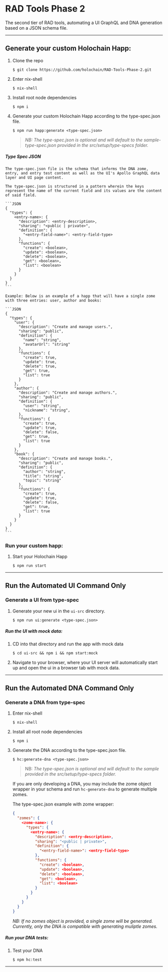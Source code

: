 # RAD Tools Phase 2
The second tier of RAD tools, automating a UI GraphQL and DNA generation based on a JSON schema file.

---
## Generate your custom Holochain Happ:
1. Clone the repo
    ```
    $ git clone https://github.com/holochain/RAD-Tools-Phase-2.git
    ```
2. Enter nix-shell
    ```
    $ nix-shell
    ```
3. Install root node dependencies
    ```
    $ npm i
    ```

4. Generate your custom Holochain Happ according to the type-spec.json file.
    ```
    $ npm run happ:generate <type-spec.json>
    ```
    >*NB: The type-spec.json is optional and will default to the sample-type-spec.json provided in the src/setup/type-specs folder.*

##### Type Spec JSON
    The type-spec.json file is the schema that informs the DNA zome, entry, and entry test content as well as the UI's Apollo GraphQL data layer and UI page content. 
    
    The type-spec.json is structured in a pattern wherein the keys represent the name of the current field and its values are the content of said field.
  
    ```JSON
    {
      "types": {
        <entry-name>: {
          "description": <entry-description>,
          "sharing": "<public | private>",
          "definition": {
            "<entry-field-name>": <entry-field-type>
          },
          "functions": {
            "create": <boolean>,
            "update": <boolean>,
            "delete": <boolean>,
            "get": <boolean>,
            "list": <boolean>
          }
        }
      }
    }
    ```

    Example: Below is an example of a happ that will have a single zome with three entries: user, author and books:

    ```JSON
    {
      "types": {
        "user": {
          "description": "Create and manage users.",
          "sharing": "public",
          "definition": {
            "name": "string",
            "avatarUrl": "string"
          },
          "functions": {
            "create": true,
            "update": true,
            "delete": true,
            "get": true,
            "list": true
          }
        },
        "author": {
          "description": "Create and manage authors.",
          "sharing": "public",
          "definition": {
            "user": "string",
            "nickname": "string",
          },
          "functions": {
            "create": true,
            "update": true,
            "delete": false,
            "get": true,
            "list": true
          }
        },
        "book": {
          "description": "Create and manage books.",
          "sharing": "public",
          "definition": {
            "author": "string",
            "title": "string",
            "topic": "string"
          },
          "functions": {
            "create": true,
            "update": true,
            "delete": false,
            "get": true,
            "list": true
          }
        }
      }
    }
    ```

### Run your custom happ:

1.  Start your Holochain Happ
    ```
    $ npm run start
    ```
---

## Run the Automated UI Command Only
### Generate a UI from type-spec
1. Generate your new ui in the `ui-src` directory.
    ```
    $ npm run ui:generate <type-spec.json>
    ```

##### Run the UI with mock data:
1. CD into that directory and run the app with mock data
    ```
    $ cd ui-src && npm i && npm start:mock
    ```

2. Navigate to your browser, where your UI server will automatically start up and open the ui in a browser tab with mock data.

---

## Run the Automated DNA Command Only
### Generate a DNA from type-spec
1. Enter nix-shell
    ```
    $ nix-shell
    ```

2. Install all root node dependencies
    ```
    $ npm i
    ```

3. Generate the DNA according to the type-spec.json file.
    ```
    $ hc:generate-dna <type-spec.json>
    ```
    >NB: *The type-spec.json is optional and will default to the sample provided in the src/setup/type-specs folder.*

    If you are only developing a DNA, you may include the zome object wrapper in your schema and run `hc-generate-dna` to generate multiple zomes.

    The type-spec.json example with zome wrapper:

    ```JSON
    {
      "zomes": {
        <zome-name>: {
          "types": {
            <entry-name>: {
              "description": <entry-description>,
              "sharing": "<public | private>",
              "definition": {
                "<entry-field-name>": <entry-field-type>
              },
              "functions": {
                "create": <boolean>,
                "update": <boolean>,
                "delete": <boolean>,
                "get": <boolean>,
                "list": <boolean>
              }
            }
          }
        }
      }
    }
    ```
   *NB: If no zomes object is provided, a single zome will be generated. Currently, only the DNA is compatible with generating muliptle zomes.*

##### Run your DNA tests:
1. Test your DNA
    ```
    $ npm hc:test
    ```
---
